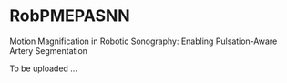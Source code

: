 # RobPMEPASNN
Motion Magnification in Robotic Sonography: Enabling Pulsation-Aware Artery Segmentation 

To be uploaded ...

